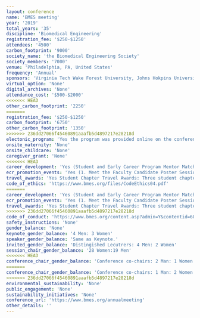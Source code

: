 ```yaml
---
layout: conference 
name: 'BMES meeting'
year: '2019'
total_years: '35'
discipline: 'Biomedical Engineering'
registration_fee: '$250-$1250'
attendees: '4500'
carbon_footprint: '9000'
society_name: 'the Biomedical Engineering Society'
society_members: '7000'
venue: 'Philadelphia, PA, United States'
frequency: 'Annual'
sponsors: 'Virginia Tech Wake Forest University, Johns Hokpins University, University of Pennsylvania, Georgia Tech University department of Biomedical Engineering, UCDavis Biomedical Engineering, Temple University College of Engineering, The University of Texas at Dallas Department of Bioengineering, CLEMSON Bioengineering, Washington University at St.Louis, University of Maryland, ACS Biomaterials Science and Engineering, University of Florida Department of Biomedical Engineering, Mayo Clinic, University of Washington Department of Bioengineering, Lehigh University, Texas A & M University Biomedical Engineering, The University of Utah, University of Cincinnati College of Applied Science, University of Illinois at Urbana-Champaign Bioengineering Department'
virtual_option: 'None'
digital_archives: 'None'
attendance_cost: '$500-$2000'
<<<<<<< HEAD
other_carbon_footprint: '2250'
=======
registration_fee: '$250-$1250'
carbon_footprint: '6750'
other_carbon_footprint: '1350'
>>>>>>> 236dd27066f45460891aaafb5d4897217e28218d
electonic_program: 'Yes the program was provided online on the conference website. Meeting App was also provided.'
onsite_maternity: 'None'
onsite_childcare: 'None'
caregiver_grant: 'None'
<<<<<<< HEAD
career_development: 'Yes (Student and Early Career Program Mentor Match-up : The Mentor Match-Up program session connects mentors and mentees based on their common interests. This workshop provides members the opportunity to connect with a student member to help them in their professional development, and to establish a mentor/mentee relationship beyond the annual meeting.   Perfecting the First-time Student and Early Career experience.   designed for the First Time Student and Early Career Attendee, and hear how to take advantage of all that is offered.  This session will provide you with information and insight to easily navigate the Annual Meeting in order for you to make the most out of your time in Phoenix.   Networking:  A Required Life Skill in a Diverse 21st Century To succeed in todays competitive world, who you know can be as critical as what you know. Successfully networking - developing and utilizing contacts - is an essential skill. Networking involves: 1) making contacts, 2) establishing cordial relationships, and 3) foraging mutual bonds to share information, knowledge, and expertise. This session explores skills and techniques germane to successful networking.   Coop/Intern and Industrial Relations Workshop – Part II (by invitation) The industrial relations workshop is for BME faculty, administrators and staff to collectively discuss challenges and share best practices for engaging industry and promoting students for hire (coop/intern and full-time positions).  The workshop includes an industry panel, an update on BMES industry activities, and group discussion time.  Participants will work in groups based on geographical region to foster regional collaboration and program engagement.   BME Careers in Industry I Explore the various industry options for BME professionals.  Representatives from industry share their career paths, educational training, insight into the hiring market, and suggestions for current students and recent graduates.   BME Careers in Academia Hear about the various career paths and opportunities in academia.  Representatives from academia share their career paths, educational training, and suggestions for current students and recent graduates.   Talk to the Industry Executive Stan Rowe, Corp. VP, & Chief Scientific Officer, Edwards Lifesciences Join us for an informative and interactive mix of presentations and discussions with industry executive Stan Rowe of Edwards Lifesciences.  In this session you will have the opportunity to network Stan as he shares his career pathway, highlights and tips for navigating and succeeding in the BME industry field from entry level to executive.   Rapid Resume Review Experienced BME professionals will review an electronic or hard copy of your resume and work with you to make improvements.   BME Entrepreneurship Careers Entrepreneurs discuss the translational path; how to take an idea from concept to commercial product, resources available to students interested in translated their technologies both within and outside the university, and licensing and start-up options.   BME Alternative Careers BME alumni and representatives share their career paths, educational training, and insight into working in the government, law, healthcare information technology and medicine.  Suggestions for current students and recent graduates who want to pursue these career paths will be presented. Student Chapter Session I   BMES Student Chapter Session - Outstanding Chapter Best Practices Outstanding Student Chapter awardee University of California, San Diego will provide their chapter best practices along with the Commendable Achievement awardee Arizona State University.  During this workshop each chapter will have the opportunity to present their chapter’s goals and accomplishments. This will allow new and current student chapters an opportunity to ask questions, exchange ideas and implement new goals for their upcoming year.  Student Chapter Session II BMES Student Chapter Session - Mentoring, Outreach, and Chatper-Industry Best Practices Outstanding Mentoring awardee Clemson University will provide their chapter best-practices along with the Outreach Program awardee University of Pennsylvania; each will discuss their goals and the success of their programs.  Following their presentations Chapter-Industry awardee University of Maryland will present their chapter-industry best practices. During this workshop, exchange ideas and implement new goals for their upcoming year.  Graduate School Part I:  Navigating the Graduate School Application/Financial Aid Process Advanced degree level training has emerged as a key requirement for garnering positions of leadership in academia, government, and industry and for careering in todays workplace. Beyond this, an advanced degree signals scholarship, maturity, and the capacity to do rigorous work; all attributes that can provide an edge in today’s world. This session is designed to provide information on strategies germane to: 1) developing and implementing a successful graduate school admission application; and 2) securing graduate student financial aid support.   Graduate School Part II:  Surviving, Thriving, and Succeeding Succeeding as a graduate student is all about achieving one’s purpose - personal dreams and aspirations for pursuing an advance degree. An individual’s graduate school venture can take many different turns, but nearly all of them present unique opportunities for growing and developing in areas of knowledge acquisition, personal development, performance management, professionalism, and leadership. This session explores the language, philosophy, and critical strategies applicable to setting the bar high to survive, thrive, achieve, excel, and succeed as a graduate student.   BMES Undergraduate Student Design Competition design teams that were selected. The top 6 include Florida Institute of Technology, Johns Hopkins University, Purdue University, Stevens Institute of Technology, University of Maryland and Virginia Commonwealth University. This competition allows each Design team to orally present their projects and student to ask questions after each presentation. Upon completion of all presentations, the judges will select and announce the top 3 winners. Winners will receive first, second and third place prize money during the awards ceremony.   BMES Careers in Industry II Explore the various industry options for BME professionals.  Representatives from industry share their career paths, educational training, insight into the hiring market, and suggestions for current students and recent graduates.)'
ecr_promotion_events: 'Yes (1. Meet the Faculty Candidate Poster Session! Allocated to postdoctoral researchers going on the faculty job market.  2.CMBE Young Innovatores: 7 Women: 5 Men.  3. BMES Mid-Career Award - is awarded each year to a BMES member in good standing to recognize meritorious achievements and energetic leadership in biomedical engineering. The achievements may be in scholarship, education, mentorship, or practice of biomedical engineering, and must include significant involvement and sustained contributions to BMES.   4. Student Chapter recognition awards:Outstanding Achievement Award : This award is given in recognition of outstanding leadership and immeasurable growth. Chapters who demonstrate they lead the field in social activities, fundraising, mentorship, community outreach, and industry partnership will be considered for the student chapter Outstanding Achievement award. The award consists of Two complimentary annual meeting registrations, Travel support reimbursements of up to $1,750. The winning chapter will also be asked to lead a best practice panel at the BMES Annual Meeting, as well as to participate in a webinar featuring their successes.   Commendable Achievement Award This award follows the Outstanding Achievement award and will go to the chapter who demonstrates they are second to only one; a chapter who has unlimited opportunities for growth and success and has demonstrated the ability to lead in many different facets. The award consists of Two complimentary annual meeting registrations, Travel support reimbursements of up to $1,250, The winning chapter will also be asked to lead a best practice panel at the BMES Annual Meeting, as well as to participate in a webinar featuring their successes.   Outstanding Outreach Program Award This award will go to those chapters who demonstrate leadership in community outreach, service, and STEM volunteerism; winning chapters show the positive impact their programs have brought to the community., The award consists of Two complimentary annual meeting registrations, Travel support reimbursements of up to $1,000, The winning chapter will also be asked to lead a best practice panel at the BMES Annual Meeting, as well as to participate in a webinar featuring their successes.   Outstanding Mentoring Program Award This award will go to those chapters who demonstrate leadership in mentorship among their chapter members; winning chapters provide a step-by-step guide on how their mentorship program was set up, how it was encouraged throughout the year, and the impact it had. Special consideration will be shown to those collegiate student chapters who mentor high school student chapters in a tangible way. The award consists of Two complimentary annual meeting registrations, Travel support reimbursements of up to $1,000, The winning chapter will also be asked to lead a best practice panel at the BMES Annual Meeting, as well as to participate in a webinar featuring their successes.   Outstanding Chapter Industry Program Award This award will go to those chapters who demonstrate outstanding partnership with industries in their community; chapters who go above and beyond by creating joint programs with academic and industry leaders in the BME field in order to give their members a headstart upon graduation. The award consists of Two complimentary annual meeting registrations, Travel support reimbursements of up to $1,000, The winning chapter will also be asked to lead a best practice panel at the BMES Annual Meeting, as well as to participate in a webinar featuring their successes.)'
travel_awards: 'Yes Student Chapter Travel Awards: Three student chapters will be awarded the Chapter Travel Award to assist them in their goal to attend the annual meeting. This award will go to those chapters who demonstrate both how attending the annual meeting will help their members and how their chapter has grown with finite resources. The award consists of Travel Support of $2,000 '
code_of_ethics: 'https://www.bmes.org/files/CodeEthics04.pdf'
=======
career_development: 'Yes (Student and Early Career Program Mentor Match-up  The Mentor Match-Up program session connects mentors and mentees based on their common interests. This workshop provides members the opportunity to connect with a student member to help them in their professional development, and to establish a mentor/mentee relationship beyond the annual meeting.   Perfecting the First-time Student and Early Career experience.   designed for the First Time Student and Early Career Attendee, and hear how to take advantage of all that is offered.  This session will provide you with information and insight to easily navigate the Annual Meeting in order for you to make the most out of your time in Phoenix.   Networking:  A Required Life Skill in a Diverse 21st Century To succeed in todays competitive world, who you know can be as critical as what you know. Successfully networking - developing and utilizing contacts - is an essential skill. Networking involves: 1) making contacts, 2) establishing cordial relationships, and 3) foraging mutual bonds to share information, knowledge, and expertise. This session explores skills and techniques germane to successful networking.   Coop/Intern and Industrial Relations Workshop – Part II (by invitation) The industrial relations workshop is for BME faculty, administrators and staff to collectively discuss challenges and share best practices for engaging industry and promoting students for hire (coop/intern and full-time positions).  The workshop includes an industry panel, an update on BMES industry activities, and group discussion time.  Participants will work in groups based on geographical region to foster regional collaboration and program engagement.   BME Careers in Industry I Explore the various industry options for BME professionals.  Representatives from industry share their career paths, educational training, insight into the hiring market, and suggestions for current students and recent graduates.   BME Careers in Academia Hear about the various career paths and opportunities in academia.  Representatives from academia share their career paths, educational training, and suggestions for current students and recent graduates.   Talk to the Industry Executive Stan Rowe, Corp. VP, & Chief Scientific Officer, Edwards Lifesciences Join us for an informative and interactive mix of presentations and discussions with industry executive Stan Rowe of Edwards Lifesciences.  In this session you will have the opportunity to network Stan as he shares his career pathway, highlights and tips for navigating and succeeding in the BME industry field from entry level to executive.   Rapid Resume Review Experienced BME professionals will review an electronic or hard copy of your resume and work with you to make improvements.   BME Entrepreneurship Careers Entrepreneurs discuss the translational path; how to take an idea from concept to commercial product, resources available to students interested in translated their technologies both within and outside the university, and licensing and start-up options.   BME Alternative Careers BME alumni and representatives share their career paths, educational training, and insight into working in the government, law, healthcare information technology and medicine.  Suggestions for current students and recent graduates who want to pursue these career paths will be presented. Student Chapter Session I   BMES Student Chapter Session - Outstanding Chapter Best Practices Outstanding Student Chapter awardee University of California, San Diego will provide their chapter best practices along with the Commendable Achievement awardee Arizona State University.  During this workshop each chapter will have the opportunity to present their chapter’s goals and accomplishments. This will allow new and current student chapters an opportunity to ask questions, exchange ideas and implement new goals for their upcoming year.  Student Chapter Session II BMES Student Chapter Session - Mentoring, Outreach, and Chatper-Industry Best Practices Outstanding Mentoring awardee Clemson University will provide their chapter best-practices along with the Outreach Program awardee University of Pennsylvania; each will discuss their goals and the success of their programs.  Following their presentations Chapter-Industry awardee University of Maryland will present their chapter-industry best practices. During this workshop, exchange ideas and implement new goals for their upcoming year.  Graduate School Part I:  Navigating the Graduate School Application/Financial Aid Process Advanced degree level training has emerged as a key requirement for garnering positions of leadership in academia, government, and industry and for careering in todays workplace. Beyond this, an advanced degree signals scholarship, maturity, and the capacity to do rigorous work; all attributes that can provide an edge in today’s world. This session is designed to provide information on strategies germane to: 1) developing and implementing a successful graduate school admission application; and 2) securing graduate student financial aid support.   Graduate School Part II:  Surviving, Thriving, and Succeeding Succeeding as a graduate student is all about achieving one’s purpose - personal dreams and aspirations for pursuing an advance degree. An individual’s graduate school venture can take many different turns, but nearly all of them present unique opportunities for growing and developing in areas of knowledge acquisition, personal development, performance management, professionalism, and leadership. This session explores the language, philosophy, and critical strategies applicable to setting the bar high to survive, thrive, achieve, excel, and succeed as a graduate student.   BMES Undergraduate Student Design Competition design teams that were selected. The top 6 include Florida Institute of Technology, Johns Hopkins University, Purdue University, Stevens Institute of Technology, University of Maryland and Virginia Commonwealth University. This competition allows each Design team to orally present their projects and student to ask questions after each presentation. Upon completion of all presentations, the judges will select and announce the top 3 winners. Winners will receive first, second and third place prize money during the awards ceremony.   BMES Careers in Industry II Explore the various industry options for BME professionals.  Representatives from industry share their career paths, educational training, insight into the hiring market, and suggestions for current students and recent graduates.)'
ecr_promotion_events: 'Yes (1. Meet the Faculty Candidate Poster Session! Allocated to postdoctoral researchers going on the faculty job market.  2.CMBE Young Innovatores: 7 Women: 5 Men.  3. BMES Mid-Career Award - is awarded each year to a BMES member in good standing to recognize meritorious achievements and energetic leadership in biomedical engineering. The achievements may be in scholarship, education, mentorship, or practice of biomedical engineering, and must include significant involvement and sustained contributions to BMES.   4. Student Chapter recognition awards:Outstanding Achievement Award  This award is given in recognition of outstanding leadership and immeasurable growth. Chapters who demonstrate they lead the field in social activities, fundraising, mentorship, community outreach, and industry partnership will be considered for the student chapter Outstanding Achievement award.  The award consists of Two complimentary annual meeting registrations, Travel support reimbursements of up to $1,750. The winning chapter will also be asked to lead a best practice panel at the BMES Annual Meeting, as well as to participate in a webinar featuring their successes.   Commendable Achievement Award This award follows the Outstanding Achievement award and will go to the chapter who demonstrates they are second to only one; a chapter who has unlimited opportunities for growth and success and has demonstrated the ability to lead in many different facets.  The award consists of Two complimentary annual meeting registrations, Travel support reimbursements of up to $1,250 The winning chapter will also be asked to lead a best practice panel at the BMES Annual Meeting, as well as to participate in a webinar featuring their successes.   Outstanding Outreach Program Award This award will go to those chapters who demonstrate leadership in community outreach, service, and STEM volunteerism; winning chapters show the positive impact their programs have brought to the community. The award consists of Two complimentary annual meeting registrations, Travel support reimbursements of up to $1,000 The winning chapter will also be asked to lead a best practice panel at the BMES Annual Meeting, as well as to participate in a webinar featuring their successes.   Outstanding Mentoring Program Award This award will go to those chapters who demonstrate leadership in mentorship among their chapter members; winning chapters provide a step-by-step guide on how their mentorship program was set up, how it was encouraged throughout the year, and the impact it had. Special consideration will be shown to those collegiate student chapters who mentor high school student chapters in a tangible way.  The award consists of Two complimentary annual meeting registrations, Travel support reimbursements of up to $1,000 The winning chapter will also be asked to lead a best practice panel at the BMES Annual Meeting, as well as to participate in a webinar featuring their successes.   Outstanding Chapter Industry Program Award This award will go to those chapters who demonstrate outstanding partnership with industries in their community; chapters who go above and beyond by creating joint programs with academic and industry leaders in the BME field in order to give their members a headstart upon graduation.  The award consists of Two complimentary annual meeting registrations, Travel support reimbursements of up to $1,000 The winning chapter will also be asked to lead a best practice panel at the BMES Annual Meeting, as well as to participate in a webinar featuring their successes.)'
travel_awards: 'Yes Student Chapter Travel Awards: Three student chapters will be awarded the Chapter Travel Award to assist them in their goal to attend the annual meeting. This award will go to those chapters who demonstrate both how attending the annual meeting will help their members and how their chapter has grown with finite resources.  The award consists of Travel Support of $2,000 '
>>>>>>> 236dd27066f45460891aaafb5d4897217e28218d
code_of_conduct: 'https://www.bmes.org/content.asp?admin=Y&contentid=684'
safety_instructions: 'None'
gender_balance: 'None'
keynote_gender_balance: '4 Men: 3 Women'
speaker_gender_balance: 'Same as Keynote.'
invited_gender_balance: 'Distingished Lecutrers: 4 Men: 2 Women'
session_chair_gender_balance: '28 Women:19 Men'
<<<<<<< HEAD
conference_chair_gender_balance: 'Conference co-chairs: 2 Man: 1 Women'
=======
conference_chair_gender_balance: 'Conference co-chairs: 1 Man: 2 Women'
>>>>>>> 236dd27066f45460891aaafb5d4897217e28218d
environmental_sustainability: 'None'
public_engagement: 'None'
sustainability_initiatives: 'None'
conference_url: 'https://www.bmes.org/annualmeeting'
other_details: ''
---
```

